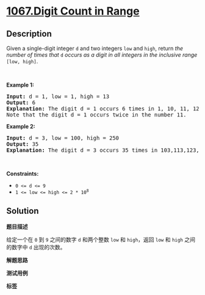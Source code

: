 # [1067.Digit Count in Range](https://leetcode.com/problems/digit-count-in-range/description/)

## Description

<p>Given a single-digit integer <code>d</code> and two integers <code>low</code> and <code>high</code>, return <em>the number of times that </em><code>d</code><em> occurs as a digit in all integers in the inclusive range </em><code>[low, high]</code>.</p>

<p>&nbsp;</p>
<p><strong class="example">Example 1:</strong></p>

<pre>
<strong>Input:</strong> d = 1, low = 1, high = 13
<strong>Output:</strong> 6
<strong>Explanation:</strong> The digit d = 1 occurs 6 times in 1, 10, 11, 12, 13.
Note that the digit d = 1 occurs twice in the number 11.
</pre>

<p><strong class="example">Example 2:</strong></p>

<pre>
<strong>Input:</strong> d = 3, low = 100, high = 250
<strong>Output:</strong> 35
<strong>Explanation:</strong> The digit d = 3 occurs 35 times in 103,113,123,130,131,...,238,239,243.
</pre>

<p>&nbsp;</p>
<p><strong>Constraints:</strong></p>

<ul>
  <li><code>0 &lt;= d &lt;= 9</code></li>
  <li><code>1 &lt;= low &lt;= high &lt;= 2 * 10<sup>8</sup></code></li>
</ul>

## Solution

**题目描述**

给定一个在 `0` 到 `9` 之间的数字 `d` 和两个整数 `low` 和 `high`，返回 `low` 和 `high` 之间的数字中 `d` 出现的次数。

**解题思路**

**测试用例**

**标签**
